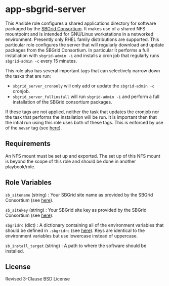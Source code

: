 app-sbgrid-server
=========

This Ansible role configures a shared applications directory for software packaged by the [SBGrid Consortium](https://sbgrid.org/).  It makes use of a shared NFS mountpoint and is intended for GNU/Linux workstations in a networked environment.  Presently only RHEL family distributions are supported.  This particular role configures the server that will regularly download and update packages from the SBGrid Consortium.  In particular it performs a full installation with `sbgrid-admin -i` and installs a cron job that regularly runs `sbgrid-admin -c` every 15 minutes.

This role also has several important tags that can selectively narrow down the tasks that are run:

  * `sbgrid_server_crononly` will only add or update the `sbgrid-admin -c` cronjob.
  * `sbgrid_server_fullinstall` will run `sbgrid-admin -i` and perform a full installation of the SBGrid consortium packages.

If these tags are not applied, neither the task that updates the cronjob nor the task that performs the installation will be run.  It is important then that the intial run using this role uses both of these tags.  This is enforced by use of the `never` tag (see [here](https://docs.ansible.com/ansible/latest/user_guide/playbooks_tags.html)).

Requirements
------------

An NFS mount must be set up and exported.  The set up of this NFS mount is beyond the scope of this role and should be done in another playbook/role.

Role Variables
--------------
`sb_sitename` (string) : Your SBGrid site name as provided by the SBGrid Consortium (see [here](https://sbgrid.org/wiki/usage/installation_admin)).

`sb_sitekey` (string) : Your SBGrid site key as provided by the SBGrid Consortium (see [here](https://sbgrid.org/wiki/usage/installation_admin)).

`sbgridrc` (dict) : A dictionary containing all of the environment variables that should be defined in `.sbgridrc` (see [here](https://sbgrid.org/wiki/usage/installation_admin)).  Keys are identical to the environment variables but use lowercase instead of uppercase.

`sb_install_target` (string) : A path to where the software should be installed.

License
-------

Revised 3-Clause BSD License
